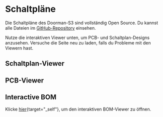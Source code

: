 # Schaltpläne

Die Schaltpläne des Doorman-S3 sind vollständig Open Source. Du kannst alle Dateien im [GitHub-Repository](https://github.com/azoninc/doorman/tree/master/pcb) einsehen.

Nutze die interaktiven Viewer unten, um PCB- und Schaltplan-Designs anzusehen. Versuche die Seite neu zu laden, falls du Probleme mit den Viewern hast.

## Schaltplan-Viewer

<kicanvas-embed src="https://raw.githubusercontent.com/azoninc/doorman/master/pcb/doorman.kicad_sch" controls="full"></kicanvas-embed>

## PCB-Viewer

<kicanvas-embed src="https://raw.githubusercontent.com/azoninc/doorman/master/pcb/doorman.kicad_pcb" controls="full"></kicanvas-embed>

## Interactive BOM
Klicke [hier](../ibom.html){target="_self"}, um den interaktiven BOM-Viewer zu öffnen.
